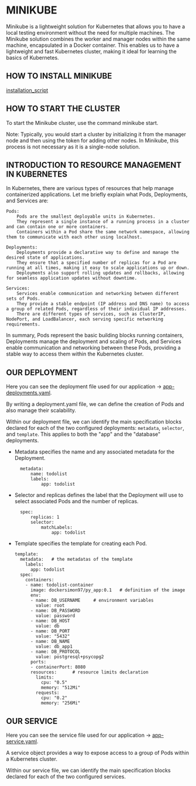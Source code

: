 # MINIKUBE

Minikube is a lightweight solution for Kubernetes that allows you to have a local testing environment without the need for multiple machines. The Minikube solution combines the worker and manager nodes within the same machine, encapsulated in a Docker container. This enables us to have a lightweight and fast Kubernetes cluster, making it ideal for learning the basics of Kubernetes.

## HOW TO INSTALL MINIKUBE

[installation_script](./installation_script.sh)

## HOW TO START THE CLUSTER

To start the Minikube cluster, use the command minikube start.

Note: Typically, you would start a cluster by initializing it from the manager node and then using the token for adding other nodes. In Minikube, this process is not necessary as it is a single-node solution.    

## INTRODUCTION TO RESOURCE MANAGEMENT IN KUBERNETES

In Kubernetes, there are various types of resources that help manage containerized applications. Let me briefly explain what Pods, Deployments, and Services are:

    Pods:
        Pods are the smallest deployable units in Kubernetes.
        They represent a single instance of a running process in a cluster and can contain one or more containers.
        Containers within a Pod share the same network namespace, allowing them to communicate with each other using localhost.

    Deployments:
        Deployments provide a declarative way to define and manage the desired state of applications.
        They ensure that a specified number of replicas for a Pod are running at all times, making it easy to scale applications up or down.
        Deployments also support rolling updates and rollbacks, allowing for seamless application updates without downtime.

    Services:
        Services enable communication and networking between different sets of Pods.
        They provide a stable endpoint (IP address and DNS name) to access a group of related Pods, regardless of their individual IP addresses.
        There are different types of services, such as ClusterIP, NodePort, and LoadBalancer, each serving specific networking requirements.

In summary, Pods represent the basic building blocks running containers, Deployments manage the deployment and scaling of Pods, and Services enable communication and networking between these Pods, providing a stable way to access them within the Kubernetes cluster.

## OUR DEPLOYMENT

Here you can see the deployment file used for our application -> [app-deployments.yaml](./configuration/app-deployments.yaml).

By writing a deployment.yaml file, we can define the creation of Pods and also manage their scalability.

Within our deployment file, we can identify the main specification blocks declared for each of the two configured deployments: `metadata`, `selector`, and `template`. This applies to both the "app" and the "database" deployments.

- Metadata specifies the name and any associated metadata for the Deployment.
        
        metadata:
            name: todolist
            labels: 
                app: todolist

- Selector and replicas defines the label that the Deployment will use to select associated Pods and the number of replicas.
        
        spec:
            replicas: 1
            selector:
                matchLabels:
                    app: todolist

- Template specifies the template for creating each Pod.

      template:
        metadata:   # the metadatas of the template
          labels: 
            app: todolist
        spec:
          containers:
          - name: todolist-container
            image: dockersimon97/py_app:0.1   # definition of the image 
            env:                    
            - name: DB_USERNAME     # environment variables 
              value: root
            - name: DB_PASSWORD
              value: password
            - name: DB_HOST
              value: db
            - name: DB_PORT
              value: "5432"
            - name: DB_NAME
              value: db_app1
            - name: DB_PROTOCOL
              value: postgresql+psycopg2
            ports:
            - containerPort: 8080
            resources:      # resource limits declaration
              limits:
                cpu: "0.5"  
                memory: "512Mi" 
              requests:
                cpu: "0.2"  
                memory: "256Mi"  

## OUR SERVICE

Here you can see the service file used for our application -> [app-service.yaml](./configuration/app-service.yaml).

A service object provides a way to expose access to a group of Pods within a Kubernetes cluster.

Within our service file, we can identify the main specification blocks declared for each of the two configured services.